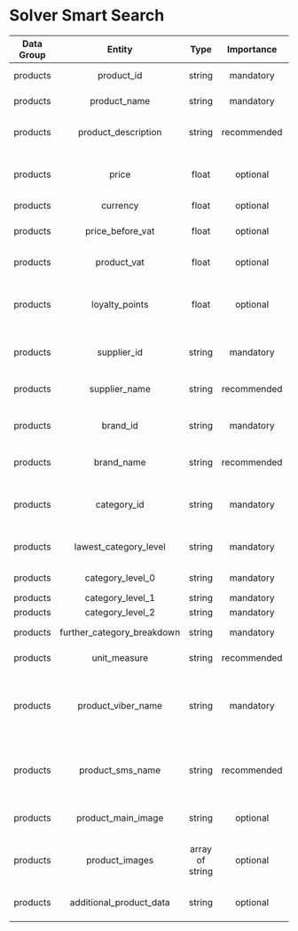 # Solver Smart Search
| Data Group       | Entity       |  Type          | Importance  | Description |
|:------------:|:-------------:|:------------:|:------------:|:------------:|
| products | product_id |  string  | mandatory | Unique product ID |
| products | product_name | string | mandatory | Unique product name |
| products | product_description | string | recommended | Detailed description of product |
| products | price | float  | optional | Regular price of product per unit of measure |
| products | currency | float  | optional | optional | optional | optional | Currency transactions are made in |
| products | price_before_vat | float | optional | Price of product before VAT |
| products | product_vat | float | optional | VAT on top of product price |
| products | loyalty_points | float  | optional | Loyalty point that can be achivied by purchasing the product |
| products | supplier_id | string | mandatory | Unique ID of supplier of product |
| products | supplier_name | string  | recommended | Unique name of supplier of product |
| products | brand_id | string  | mandatory | Unique ID of brand of product |
| products | brand_name | string  | recommended | Unique name of brand of product|
| products | category_id | string | mandatory | Unique ID of category product belongs|
| products | lawest_category_level | string| mandatory | recommended Category most common used|
| products | category_level_0 | string | mandatory | Highest category level |
| products | category_level_1 | string | mandatory | Category level |
| products | category_level_2 | string | mandatory | Category level |
| products | further_category_breakdown | string | mandatory | Deeper categorization |
| products | unit_measure | string | recommended | Measure unit for product |
| products | product_viber_name | string | mandatory | Unique product name for communication through online channels |
| products | product_sms_name | string | recommended | Unique product name for communication through sms |
| products | product_main_image | string | optional | URL to main product images |
| products | product_images | array of string | optional | Array of URLs to other product images |
| products | additional_product_data | string | optional | Additional, not predefined data |
